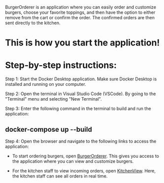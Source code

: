 BurgerOrderer is an application where you can easily order and customize burgers, choose your favorite toppings, and then have the option to either remove from the cart or confirm the order. The confirmed orders are then sent directly to the kitchen.

# This is how you start the application!

# Step-by-step instructions:
Step 1: Start the Docker Desktop application. Make sure Docker Desktop is installed and running on your computer.

Step 2: Open the terminal in Visual Studio Code (VSCode). By going to the "Terminal" menu and selecting "New Terminal".

Step 3: Enter the following command in the terminal to build and run the application:
## docker-compose up --build

Step 4: Open the browser and navigate to the following links to access the application:
 - To start ordering burgers, open [BurgerOrderer](http://localhost:5000). This gives you access to the application where you can view and customize burgers.

 - For the kitchen staff to view incoming orders, open [KitchenView](http://localhost:5001). Here, the kitchen staff can see all orders in real time.